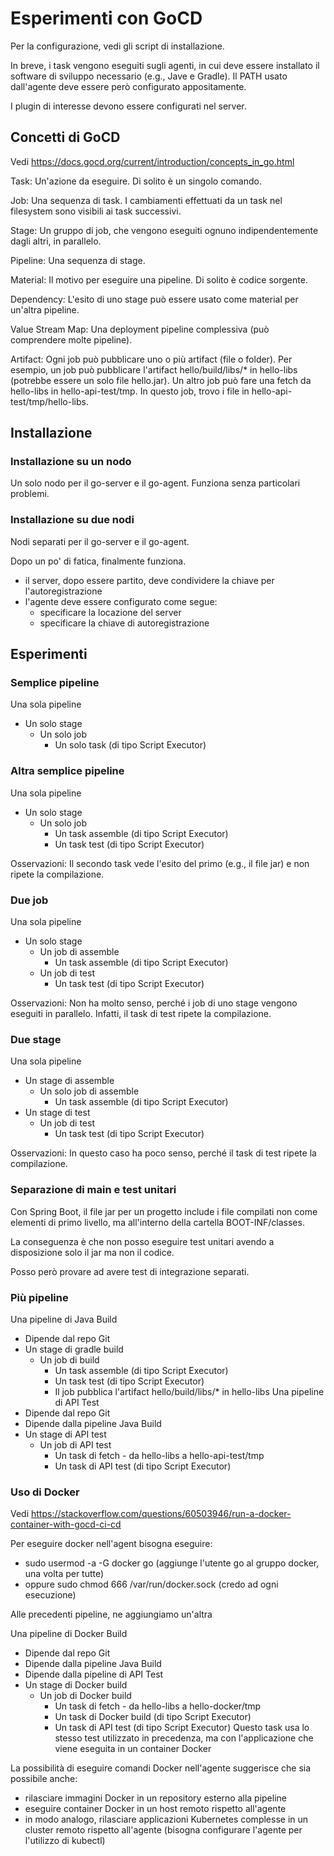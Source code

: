 # Esperimenti con GoCD 

Per la configurazione, vedi gli script di installazione. 

In breve, i task vengono eseguiti sugli agenti, in cui deve essere installato il software di sviluppo necessario (e.g., Jave e Gradle). 
Il PATH usato dall'agente deve essere però configurato appositamente. 

I plugin di interesse devono essere configurati nel server. 

## Concetti di GoCD 

Vedi https://docs.gocd.org/current/introduction/concepts_in_go.html 

Task: 
Un'azione da eseguire. 
Di solito è un singolo comando. 

Job: 
Una sequenza di task. 
I cambiamenti effettuati da un task nel filesystem sono visibili ai task successivi. 

Stage: 
Un gruppo di job, che vengono eseguiti ognuno indipendentemente dagli altri, in parallelo. 

Pipeline: 
Una sequenza di stage. 

Material: 
Il motivo per eseguire una pipeline. 
Di solito è codice sorgente. 

Dependency: 
L'esito di uno stage può essere usato come material per un'altra pipeline. 

Value Stream Map: 
Una deployment pipeline complessiva (può comprendere molte pipeline). 

Artifact: 
Ogni job può pubblicare uno o più artifact (file o folder). 
Per esempio, un job può pubblicare l'artifact hello/build/libs/\* in hello-libs (potrebbe essere un solo file hello.jar). 
Un altro job può fare una fetch da hello-libs in hello-api-test/tmp. 
In questo job, trovo i file in hello-api-test/tmp/hello-libs. 


## Installazione 

### Installazione su un nodo 

Un solo nodo per il go-server e il go-agent. 
Funziona senza particolari problemi. 

### Installazione su due nodi  

Nodi separati per il go-server e il go-agent. 

Dopo un po' di fatica, finalmente funziona. 
- il server, dopo essere partito, deve condividere la chiave per l'autoregistrazione 
- l'agente deve essere configurato come segue: 
  - specificare la locazione del server 
  - specificare la chiave di autoregistrazione 


## Esperimenti 

### Semplice pipeline 

Una sola pipeline 
- Un solo stage 
  - Un solo job 
    - Un solo task (di tipo Script Executor)  

### Altra semplice pipeline 

Una sola pipeline 
- Un solo stage 
  - Un solo job 
    - Un task assemble (di tipo Script Executor)  
    - Un task test (di tipo Script Executor)  

Osservazioni: 
Il secondo task vede l'esito del primo (e.g., il file jar) e non ripete la compilazione. 

### Due job 

Una sola pipeline 
- Un solo stage 
  - Un job di assemble 
    - Un task assemble (di tipo Script Executor)  
  - Un job di test 
    - Un task test (di tipo Script Executor)  

Osservazioni: 
Non ha molto senso, perché i job di uno stage vengono eseguiti in parallelo. 
Infatti, il task di test ripete la compilazione. 

### Due stage 

Una sola pipeline 
- Un stage di assemble
  - Un solo job di assemble 
    - Un task assemble (di tipo Script Executor)  
- Un stage di test
  - Un job di test 
    - Un task test (di tipo Script Executor)  

Osservazioni: 
In questo caso ha poco senso, perché il task di test ripete la compilazione. 

### Separazione di main e test unitari 

Con Spring Boot, il file jar per un progetto include i file compilati non come elementi di primo livello, 
ma all'interno della cartella BOOT-INF/classes. 

La conseguenza è che non posso eseguire test unitari avendo a disposizione solo il jar ma non il codice. 

Posso però provare ad avere test di integrazione separati. 

### Più pipeline 

Una pipeline di Java Build
- Dipende dal repo Git  
- Un stage di gradle build
  - Un job di build 
    - Un task assemble (di tipo Script Executor)  
    - Un task test (di tipo Script Executor) 
    - Il job pubblica l'artifact hello/build/libs/\* in hello-libs 
Una pipeline di API Test 
- Dipende dal repo Git  
- Dipende dalla pipeline Java Build 
- Un stage di API test
  - Un job di API test 
    - Un task di fetch - da hello-libs a hello-api-test/tmp 
    - Un task di API test (di tipo Script Executor)  
	
### Uso di Docker 

Vedi https://stackoverflow.com/questions/60503946/run-a-docker-container-with-gocd-ci-cd 

Per eseguire docker nell'agent bisogna eseguire: 
- sudo usermod -a -G docker go (aggiunge l'utente go al gruppo docker, una volta per tutte) 
- oppure sudo chmod 666 /var/run/docker.sock (credo ad ogni esecuzione) 

Alle precedenti pipeline, ne aggiungiamo un'altra 

Una pipeline di Docker Build 
- Dipende dal repo Git  
- Dipende dalla pipeline Java Build 
- Dipende dalla pipeline di API Test 
- Un stage di Docker build
  - Un job di Docker build 
    - Un task di fetch - da hello-libs a hello-docker/tmp 
    - Un task di Docker build (di tipo Script Executor)  
    - Un task di API test (di tipo Script Executor) 
	  Questo task usa lo stesso test utilizzato in precedenza, 
	  ma con l'applicazione che viene eseguita in un container Docker

La possibilità di eseguire comandi Docker nell'agente suggerisce che sia possibile anche: 
- rilasciare immagini Docker in un repository esterno alla pipeline 
- eseguire container Docker in un host remoto rispetto all'agente 
- in modo analogo, rilasciare applicazioni Kubernetes complesse in un cluster remoto rispetto all'agente 
  (bisogna configurare l'agente per l'utilizzo di kubectl) 

